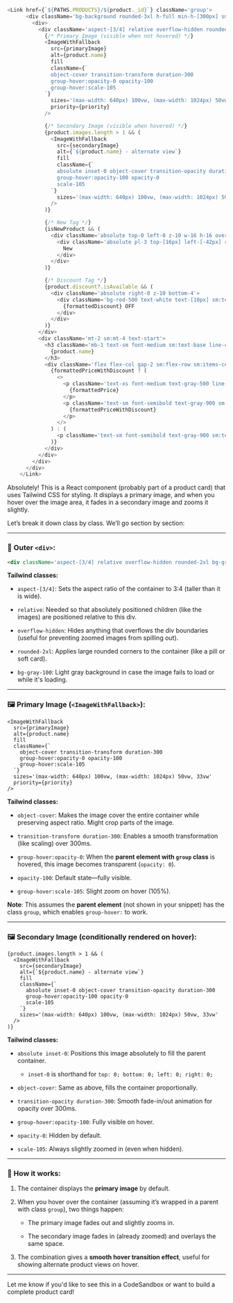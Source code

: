 ```typescript
<Link href={`${PATHS.PRODUCTS}/${product._id}`} className='group'>
      <div className='bg-background rounded-3xl h-full min-h-[300px] sm:min-h-[450px]  '>
        <div>
          <div className='aspect-[3/4] relative overflow-hidden rounded-2xl bg-gray-100'>
            {/* Primary Image (visible when not hovered) */}
            <ImageWithFallback
              src={primaryImage}
              alt={product.name}
              fill
              className={`
              object-cover transition-transform duration-300
              group-hover:opacity-0 opacity-100
              group-hover:scale-105
            `}
              sizes='(max-width: 640px) 100vw, (max-width: 1024px) 50vw, 33vw'
              priority={priority}
            />

            {/* Secondary Image (visible when hovered) */}
            {product.images.length > 1 && (
              <ImageWithFallback
                src={secondaryImage}
                alt={`${product.name} - alternate view`}
                fill
                className={`
                absolute inset-0 object-cover transition-opacity duration-300
                group-hover:opacity-100 opacity-0
                scale-105
              `}
                sizes='(max-width: 640px) 100vw, (max-width: 1024px) 50vw, 33vw'
              />
            )}

            {/* New Tag */}
            {isNewProduct && (
              <div className='absolute top-0 left-0 z-10 w-16 h-16 overflow-hidden'>
                <div className='absolute pl-3 top-[16px] left-[-42px] rotate-[-45deg] bg-blue-600 text-white text-[10px] sm:text-[12px] font-medium py-1 w-[120px] text-center uppercase tracking-wider'>
                  New
                </div>
              </div>
            )}

            {/* Discount Tag */}
            {product.discount?.isAvailable && (
              <div className='absolute right-0 z-10 bottom-4'>
                <div className='bg-red-500 text-white text-[10px] sm:text-xs font-medium py-1 px-2 rounded-s-sm'>
                  {formattedDiscount} OFF
                </div>
              </div>
            )}
          </div>
          <div className='mt-2 sm:mt-4 text-start'>
            <h3 className='mb-1 text-sm font-medium sm:text-base line-clamp-2 sm:mb-2 opacity-85'>
              {product.name}
            </h3>
            <div className='flex flex-col gap-2 sm:flex-row sm:items-center sm:gap-1'>
              {formattedPriceWithDiscount ? (
                <>
                  <p className='text-xs font-medium text-gray-500 line-through sm:text-sm'>
                    {formattedPrice}
                  </p>
                  <p className='text-sm font-semibold text-gray-900 sm:text-base'>
                    {formattedPriceWithDiscount}
                  </p>
                </>
              ) : (
                <p className='text-sm font-semibold text-gray-900 sm:text-base'>{formattedPrice}</p>
              )}
            </div>
          </div>
        </div>
      </div>
    </Link>
```

Absolutely! This is a React component (probably part of a product card) that uses Tailwind CSS for styling. It displays a primary image, and when you hover over the image area, it fades in a secondary image and zooms it slightly.

Let’s break it down class by class. We’ll go section by section:

---

### 🔹 Outer `<div>`:

```html
<div className='aspect-[3/4] relative overflow-hidden rounded-2xl bg-gray-100'>
```

**Tailwind classes:**

- `aspect-[3/4]`: Sets the aspect ratio of the container to 3:4 (taller than it is wide).
    
- `relative`: Needed so that absolutely positioned children (like the images) are positioned relative to this div.
    
- `overflow-hidden`: Hides anything that overflows the div boundaries (useful for preventing zoomed images from spilling out).
    
- `rounded-2xl`: Applies large rounded corners to the container (like a pill or soft card).
    
- `bg-gray-100`: Light gray background in case the image fails to load or while it's loading.
    

---

### 🖼️ Primary Image (`<ImageWithFallback>`):

```tsx
<ImageWithFallback
  src={primaryImage}
  alt={product.name}
  fill
  className={`
    object-cover transition-transform duration-300
    group-hover:opacity-0 opacity-100
    group-hover:scale-105
  `}
  sizes='(max-width: 640px) 100vw, (max-width: 1024px) 50vw, 33vw'
  priority={priority}
/>
```

**Tailwind classes:**

- `object-cover`: Makes the image cover the entire container while preserving aspect ratio. Might crop parts of the image.
    
- `transition-transform duration-300`: Enables a smooth transformation (like scaling) over 300ms.
    
- `group-hover:opacity-0`: When the **parent element with `group` class** is hovered, this image becomes transparent (`opacity: 0`).
    
- `opacity-100`: Default state—fully visible.
    
- `group-hover:scale-105`: Slight zoom on hover (105%).
    

**Note**: This assumes the **parent element** (not shown in your snippet) has the class `group`, which enables `group-hover:` to work.

---

### 🖼️ Secondary Image (conditionally rendered on hover):

```tsx
{product.images.length > 1 && (
  <ImageWithFallback
    src={secondaryImage}
    alt={`${product.name} - alternate view`}
    fill
    className={`
      absolute inset-0 object-cover transition-opacity duration-300
      group-hover:opacity-100 opacity-0
      scale-105
    `}
    sizes='(max-width: 640px) 100vw, (max-width: 1024px) 50vw, 33vw'
  />
)}
```

**Tailwind classes:**

- `absolute inset-0`: Positions this image absolutely to fill the parent container.
    
    - `inset-0` is shorthand for `top: 0; bottom: 0; left: 0; right: 0;`
        
- `object-cover`: Same as above, fills the container proportionally.
    
- `transition-opacity duration-300`: Smooth fade-in/out animation for opacity over 300ms.
    
- `group-hover:opacity-100`: Fully visible on hover.
    
- `opacity-0`: Hidden by default.
    
- `scale-105`: Always slightly zoomed in (even when hidden).
    

---

### 🧠 How it works:

1. The container displays the **primary image** by default.
    
2. When you hover over the container (assuming it’s wrapped in a parent with class `group`), two things happen:
    
    - The primary image fades out and slightly zooms in.
        
    - The secondary image fades in (already zoomed) and overlays the same space.
        
3. The combination gives a **smooth hover transition effect**, useful for showing alternate product views on hover.
    

---

Let me know if you'd like to see this in a CodeSandbox or want to build a complete product card!